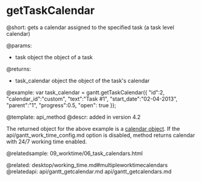 getTaskCalendar
=============

@short:
	gets a calendar assigned to the specified task (a task level calendar)

@params:
- task		object		the object of a task 

@returns:
- task_calendar		object		the object of the task's calendar


@example:
var task_calendar = gantt.getTaskCalendar({
	"id":2, 
	"calendar_id":"custom", 
	"text":"Task #1", 
	"start_date":"02-04-2013",
	"parent":"1", 
	"progress":0.5, 
	"open": true
});


@template:	api_method
@descr:
added in version 4.2

The returned object for the above example is a [calendar object](api/gantt_calendar_other.md). If the api/gantt_work_time_config.md option is disabled, method returns calendar with 24/7 working time enabled.


@relatedsample:
09_worktime/06_task_calendars.html

@related:
desktop/working_time.md#multipleworktimecalendars
@relatedapi:
api/gantt_getcalendar.md
api/gantt_getcalendars.md